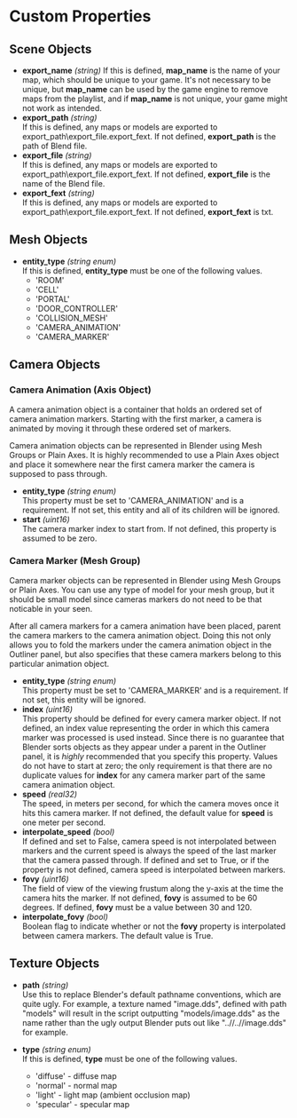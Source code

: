 Custom Properties
=================

## Scene Objects

* **export_name** _(string)_
If this is defined, **map_name** is the name of your map, which should be unique to your game. It's
not necessary to be unique, but **map_name** can be used by the game engine to remove maps from the
playlist, and if **map_name** is not unique, your game might not work as intended.
* **export_path** _(string)_  
If this is defined, any maps or models are exported to export_path\export_file.export_fext.
If not defined, **export_path** is the path of Blend file.
* **export_file** _(string)_  
If this is defined, any maps or models are exported to export_path\export_file.export_fext.
If not defined, **export_file** is the name of the Blend file.
* **export_fext** _(string)_  
If this is defined, any maps or models are exported to export_path\export_file.export_fext.
If not defined, **export_fext** is txt.

## Mesh Objects

* **entity_type** _(string enum)_  
If this is defined, **entity_type** must be one of the following values.
  - 'ROOM'
  - 'CELL'
  - 'PORTAL'
  - 'DOOR_CONTROLLER'
  - 'COLLISION_MESH'
  - 'CAMERA_ANIMATION'
  - 'CAMERA_MARKER'

## Camera Objects

### Camera Animation (Axis Object)

A camera animation object is a container that holds an ordered set of camera animation markers.
Starting with the first marker, a camera is animated by moving it through these ordered set of
markers.

Camera animation objects can be represented in Blender using Mesh Groups or Plain Axes. It is
highly recommended to use a Plain Axes object and place it somewhere near the first camera marker
the camera is supposed to pass through.

* **entity_type** _(string enum)_  
This property must be set to 'CAMERA_ANIMATION' and is a requirement. If not set, this entity and
all of its children will be ignored.
* **start** _(uint16)_  
The camera marker index to start from. If not defined, this property is assumed to be zero.

### Camera Marker (Mesh Group)

Camera marker objects can be represented in Blender using Mesh Groups or Plain Axes. You can use
any type of model for your mesh group, but it should be small model since cameras markers do not
need to be that noticable in your seen.

After all camera markers for a camera animation have been placed, parent the camera markers to the
camera animation object. Doing this not only allows you to fold the markers under the camera
animation object in the Outliner panel, but also specifies that these camera markers belong to this
particular animation object.

* **entity_type** _(string enum)_  
This property must be set to 'CAMERA_MARKER' and is a requirement. If not set, this entity will be
ignored.
* **index** _(uint16)_  
This property should be defined for every camera marker object. If not defined, an index value
representing the order in which this camera marker was processed is used instead. Since there is no
guarantee that Blender sorts objects as they appear under a parent in the Outliner panel, it is
_highly_ recommended that you specify this property. Values do not have to start at zero; the only
requirement is that there are no duplicate values for **index** for any camera marker part of the
same camera animation object.
* **speed** _(real32)_  
The speed, in meters per second, for which the camera moves once it hits this camera marker. If not
defined, the default value for **speed** is one meter per second.
* **interpolate_speed** _(bool)_  
If defined and set to False, camera speed is not interpolated between markers and the current speed
is always the speed of the last marker that the camera passed through. If defined and set to True,
or if the property is not defined, camera speed is interpolated between markers.
* **fovy** _(uint16)_  
The field of view of the viewing frustum along the y-axis at the time the camera hits the marker.
If not defined, **fovy** is assumed to be 60 degrees. If defined, **fovy** must be a value between
30 and 120.
* **interpolate_fovy** _(bool)_  
Boolean flag to indicate whether or not the **fovy** property is interpolated between camera
markers. The default value is True.
 
## Texture Objects

* **path** _(string)_  
Use this to replace Blender's default pathname conventions, which are quite ugly.
For example, a texture named "image.dds", defined with path "models" will result
in the script outputting "models/image.dds" as the name rather than the ugly
output Blender puts out like "..//..//image.dds" for example.

* **type** _(string enum)_  
If this is defined, **type** must be one of the following values.
  - 'diffuse'  - diffuse map
  - 'normal'   - normal map
  - 'light'    - light map (ambient occlusion map)
  - 'specular' - specular map



 
